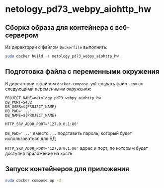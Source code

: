 # netology_pd73_webpy_aiohttp_hw

## Сборка образа для контейнера с веб-сервером
Из директории с файлом `Dockerfile` выполнить:
```bash
sudo docker build -t netology_pd73_webpy_aiohttp_hw .
```

## Подготовка файла с переменными окружения
В директории с файлом `docker-compose.yml` создать файл `.env` со следующими переменными окружения:
```
PROJECT_NAME=netology_pd73_webpy_aiohttp_hw
DB_PORT=5432
DB_USER=${PROJECT_NAME}
DB_PWD='...'
DB_NAME=${PROJECT_NAME}

HTTP_SRV_ADDR_PORT='127.0.0.1:80'
```
`DB_PWD='...'` вместо `...` подставить пароль, который будет использоваться для БД

`HTTP_SRV_ADDR_PORT='127.0.0.1:80'` адрес и порт, по которым будет доступно приложение на хосте

## Запуск контейнеров для приложения
```bash
sudo docker compose up -d
```